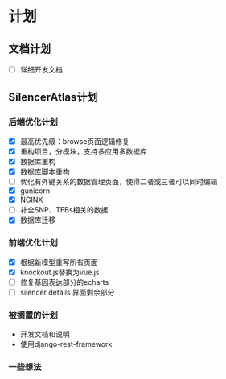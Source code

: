 # 计划

## 文档计划

- [ ] 详细开发文档

## SilencerAtlas计划

### 后端优化计划

- [x] 最高优先级：browse页面逻辑修复
- [x] 重构项目，分模块，支持多应用多数据库
- [x] 数据库重构
- [x] 数据库脚本重构
- [ ] 优化有外键关系的数据管理页面，使得二者或三者可以同时编辑
- [x] gunicorn
- [x] NGINX
- [ ] 补全SNP、TFBs相关的数据
- [x] 数据库迁移

### 前端优化计划

- [x] 根据新模型重写所有页面
- [x] knockout.js替换为vue.js
- [ ] 修复基因表达部分的echarts
- [ ] silencer details 界面剩余部分

### 被搁置的计划

- 开发文档和说明
- 使用django-rest-framework

### 一些想法